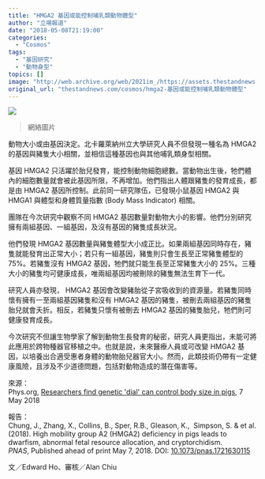 ```yaml
---
title: "HMGA2 基因或能控制哺乳類動物體型"
author: "立場報道"
date: "2018-05-08T21:19:00"
categories:
  - "Cosmos"
tags:
  - "基因研究"
  - "動物身型"
topics: []
image: "http://web.archive.org/web/2021im_/https://assets.thestandnews.com/media/photos/pig_MY2D2.png"
original_url: "thestandnews.com/cosmos/hmga2-基因或能控制哺乳類動物體型"
---
```

![](http://web.archive.org/web/2021im_/https://assets.thestandnews.com/media/photos/pig_MY2D2.png)
> 網絡圖片

動物大小或由基因決定。北卡羅萊納州立大學研究人員不但發現一種名為 HMGA2 的基因與豬隻大小相關，並相信這種基因也與其他哺乳類身型相關。

基因 HMGA2 只活躍於胎兒發育，能控制動物細胞總數。當動物出生後，牠們體內的細胞數量就會被此基因所限，不再增加。他們指出人體跟豬隻的發育成長，都是由 HMGA2 基因所控制。此前同一研究隊伍，已發現小鼠基因 HMGA2 與 HMGA1 與體型和身體質量指數 (Body Mass Indicator) 相關。

團隊在今次研究中觀察不同 HMGA2 基因數量對動物大小的影響。他們分別研究擁有兩組基因、一組基因，及沒有基因的豬隻成長狀況。

他們發現 HMGA2 基因數量與豬隻體型大小成正比。如果兩組基因同時存在，豬隻就能發育出正常大小；若只有一組基因，豬隻則只會生長至正常豬隻體型的 75%。若豬隻沒有 HMGA2 基因，牠們就只能生長至正常豬隻大小的 25%。三種大小的豬隻均可健康成長，唯兩組基因均被刪除的豬隻無法生育下一代。

研究人員亦發現， HMGA2 基因會改變豬胎從子宮吸收到的資源量。若豬隻同時懷有擁有一至兩組基因豬隻和沒有 HMGA2 基因的豬隻，被刪去兩組基因的豬隻胎兒就會夭折。相反，若豬隻只懷有被刪去 HMGA2 基因的豬隻胎兒，牠們則可健康發育成長。

今次研究不但讓生物學家了解到動物生長發育的秘密，研究人員更指出，未能可將此應用於跨物種器官移植之中。也就是說，未來醫療人員或可改變 HMGA2 基因，以培養出合適受惠者身體的動物胎兒器官大小。然而，此類技術仍帶有一定健康風險，且涉及不少道德問題，包括對動物造成的潛在傷害等。

來源：  
Phys.org, [Researchers find genetic 'dial' can control body size in pigs](http://web.archive.org/web/20211229062810/https://phys.org/news/2018-05-genetic-dial-body-size-pigs.html), 7 May 2018

報告：  
Chung, J., Zhang, X., Collins, B., Sper, R.B., Gleason, K.,  Simpson, S. & et al. (2018). High mobility group A2 (HMGA2) deficiency in pigs leads to dwarfism, abnormal fetal resource allocation, and cryptorchidism. _PNAS_, Published ahead of print May 7, 2018. DOI: [10.1073/pnas.1721630115](http://web.archive.org/web/20211229062810/http://www.pnas.org/content/early/2018/05/03/1721630115#sec-6)

文／Edward Ho、審核／Alan Chiu